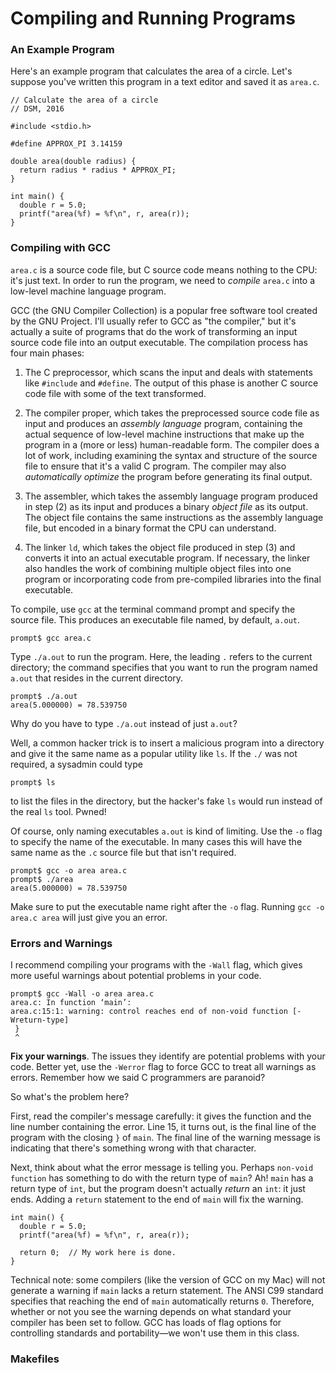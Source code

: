 # Compiling and Running Programs

### An Example Program

Here's an example program that calculates the area of a circle. Let's suppose you've written this program in a text
editor and saved it as `area.c`.

```
// Calculate the area of a circle
// DSM, 2016

#include <stdio.h>

#define APPROX_PI 3.14159

double area(double radius) {
  return radius * radius * APPROX_PI;
}

int main() {
  double r = 5.0;
  printf("area(%f) = %f\n", r, area(r));
}
```

### Compiling with GCC

`area.c` is a source code file, but C source code means nothing to the CPU: it's just text. In order to run the program, we need to 
*compile* `area.c` into a low-level machine language program.

GCC (the GNU Compiler Collection) is a popular free software tool created by the GNU Project. I'll usually refer to GCC as "the 
compiler," but it's actually a suite of programs that do the work of transforming an input source code file into an output executable.
The compilation process has four main phases:

  1. The C preprocessor, which scans the input and deals with statements like `#include` and `#define`. The output of this phase is
     another C source code file with some of the text transformed.

  2. The compiler proper, which takes the preprocessed source code file as input and produces an *assembly language* program,
     containing the actual sequence of low-level machine instructions that make up the program in a (more or less) human-readable form. The compiler does a lot of work, including examining the syntax and structure of the source file to ensure that it's a valid C
     program. The compiler may also *automatically optimize* the program before generating its final output.

  3. The assembler, which takes the assembly language program produced in step (2) as its input and produces a binary *object file* as
     its output. The object file contains the same instructions as the assembly language file, but encoded in a binary format the CPU
     can understand.

  4. The linker `ld`, which takes the object file produced in step (3) and converts it into an actual executable program. If 
     necessary, the linker also handles the work of combining multiple object files into one program or incorporating code from pre-compiled libraries into the final executable.
  
To compile, use `gcc` at the terminal command prompt and specify the source file. This produces an executable file named, by default, `a.out`. 

```
prompt$ gcc area.c
```

Type `./a.out` to run the program. Here, the leading `.` refers to the current directory; the command specifies that you want to run the program named `a.out` that resides in the current directory.

```
prompt$ ./a.out
area(5.000000) = 78.539750
```

Why do you have to type `./a.out` instead of just `a.out`? 

Well, a common hacker trick is to insert a malicious program into a directory and give it the same name as a popular utility like 
`ls`. If the `./` was not required, a sysadmin could type 

```
prompt$ ls
```

to list the files in the directory, but the hacker's fake `ls` would run instead of the real `ls` tool. Pwned!

Of course, only naming executables `a.out` is kind of limiting. Use the `-o` flag to specify the name of the executable. In many cases 
this will have the same name as the `.c` source file but that isn't required.

```
prompt$ gcc -o area area.c
prompt$ ./area
area(5.000000) = 78.539750
```

Make sure to put the executable name right after the `-o` flag. Running `gcc -o area.c area` will just give you an error.

### Errors and Warnings

I recommend compiling your programs with the `-Wall` flag, which gives more useful warnings about potential problems in your code.

```
prompt$ gcc -Wall -o area area.c
area.c: In function ‘main’:
area.c:15:1: warning: control reaches end of non-void function [-Wreturn-type]
 }
 ^
```

**Fix your warnings**. The issues they identify are potential problems with your code. Better yet, use the
`-Werror` flag to force GCC to treat all warnings as errors. Remember how we said C programmers are paranoid?

So what's the problem here? 

First, read the compiler's message carefully: it gives the function and the line number containing the error.
Line 15, it turns out, is the final line of the program with the closing `}` of `main`. The final line of the warning message is
indicating that there's something wrong with that character.

Next, think about what the error message is telling you. Perhaps `non-void function` has something to do with the return type of 
`main`? Ah! `main` has a return type of `int`, but the program doesn't actually *return* an `int`: it just ends. Adding a `return` 
statement to the end of `main` will fix the warning.

```
int main() {
  double r = 5.0;
  printf("area(%f) = %f\n", r, area(r));
  
  return 0;  // My work here is done.
}
```

Technical note: some compilers (like the version of GCC on my Mac) will not generate a warning if `main` lacks a return statement. The
ANSI C99 standard specifies that reaching the end of `main` automatically returns `0`. Therefore, whether or not you see the warning 
depends on what standard your compiler has been set to follow. GCC has loads of flag options for controlling standards and 
portability—we won't use them in this class.


### Makefiles


